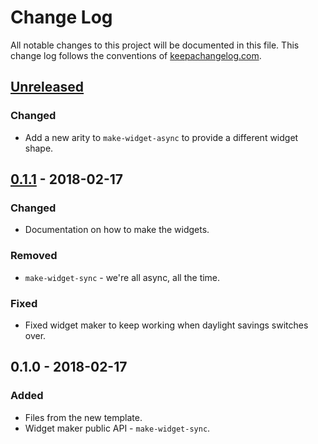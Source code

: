 # Change Log
All notable changes to this project will be documented in this file. This change log follows the conventions of [keepachangelog.com](http://keepachangelog.com/).

## [Unreleased]
### Changed
- Add a new arity to `make-widget-async` to provide a different widget shape.

## [0.1.1] - 2018-02-17
### Changed
- Documentation on how to make the widgets.

### Removed
- `make-widget-sync` - we're all async, all the time.

### Fixed
- Fixed widget maker to keep working when daylight savings switches over.

## 0.1.0 - 2018-02-17
### Added
- Files from the new template.
- Widget maker public API - `make-widget-sync`.

[Unreleased]: https://github.com/your-name/graphql-playground/compare/0.1.1...HEAD
[0.1.1]: https://github.com/your-name/graphql-playground/compare/0.1.0...0.1.1
